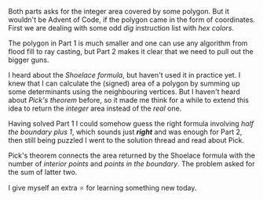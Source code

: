 Both parts asks for the integer area covered by some polygon. But it 
wouldn't be Advent of Code, if the polygon came in the form of coordinates. 
First we are dealing with some odd _dig_ instruction list with _hex colors_.

The polygon in Part 1 is much smaller and one can use any algorithm from flood fill
to ray casting, but Part 2 makes it clear that we need to pull out the bigger guns.

I heard about the _Shoelace formula_, but haven't used it in practice yet. I knew
that I can calculate the (signed) area of a polygon by summing up some determinants 
using the neighbouring vertices. But I haven't heard about _Pick's theorem_ before, so
it made me think for a while to extend this idea to return the _integer_ area instead
of the _real_ one.

Having solved Part 1 I could somehow guess the right formula involving _half the 
boundary plus 1_, which sounds just **_right_** and was enough for Part 2, then still
being puzzled I went to the solution thread and read about Pick.

Pick's theorem connects the area returned by the Shoelace formula with the number 
of _interior points_ and _points in the boundary_. The problem asked for the sum 
of latter two. 

I give myself an extra ⭐ for learning something new today.